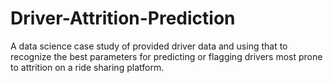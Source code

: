# Driver-Attrition-Prediction
A data science case study of provided driver data and using that to recognize the best parameters for predicting or flagging drivers most prone to attrition on a ride sharing platform.
